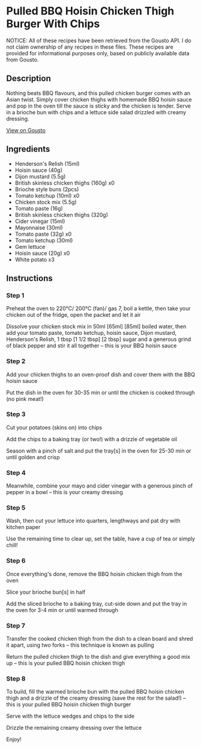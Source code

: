 # Pulled BBQ Hoisin Chicken Thigh Burger With Chips

NOTICE: All of these recipes have been retrieved from the Gousto API. I do not claim ownership of any recipes in these files. These recipes are provided for informational purposes only, based on publicly available data from Gousto.

## Description

Nothing beats BBQ flavours, and this pulled chicken burger comes with an Asian twist. Simply cover chicken thighs with homemade BBQ hoisin sauce and pop in the oven till the sauce is sticky and the chicken is tender. Serve in a brioche bun with chips and a lettuce side salad drizzled with creamy dressing.

[View on Gousto](https://www.gousto.co.uk/recipes/cookbook/pulled-bbq-hoisin-chicken-burger-with-chips)

## Ingredients

- Henderson's Relish (15ml)
- Hoisin sauce (40g)
- Dijon mustard (5.5g)
- British skinless chicken thighs (160g) x0
- Brioche style buns (2pcs)
- Tomato ketchup (10ml) x0
- Chicken stock mix (5.5g)
- Tomato paste (16g)
- British skinless chicken thighs (320g)
- Cider vinegar (15ml)
- Mayonnaise (30ml)
- Tomato paste (32g) x0
- Tomato ketchup (30ml)
- Gem lettuce
- Hoisin sauce (20g) x0
- White potato x3

## Instructions


### Step 1

Preheat the oven to 220°C/ 200°C (fan)/ gas 7, boil a kettle, then take your chicken out of the fridge, open the packet and let it air

Dissolve your chicken stock mix in 50ml <span class="text-purple">[65ml] </span><span class="text-danger">[85ml]</span> boiled water, then add your tomato paste, tomato ketchup, hoisin sauce, Dijon mustard, Henderson's Relish, 1 tbsp<span class="text-purple"> [1 1/2 tbsp]</span> <span class="text-danger">[2 tbsp]</span> sugar and a generous grind of black pepper and stir it all together – this is your BBQ hoisin sauce


### Step 2

Add your chicken thighs to an oven-proof dish and cover them with the BBQ hoisin sauce

Put the dish in the oven for 30-35 min or until the chicken is cooked through (no pink meat!)


### Step 3

Cut your potatoes (skins on) into chips

Add the chips to a baking tray (or two!) with a drizzle of vegetable oil

Season with a pinch of salt and put the tray[s] in the oven for 25-30 min or until golden and crisp


### Step 4

Meanwhile, combine your mayo and cider vinegar with a generous pinch of pepper in a bowl – this is your creamy dressing


### Step 5

Wash, then cut your lettuce into quarters, lengthways and pat dry with kitchen paper

Use the remaining time to clear up, set the table, have a cup of tea or simply chill!


### Step 6

Once everything's done, remove the BBQ hoisin chicken thigh from the oven

Slice your brioche bun[s] in half

Add the sliced brioche to a baking tray, cut-side down and put the tray in the oven for 3-4 min or until warmed through


### Step 7

Transfer the cooked chicken thigh from the dish to a clean board and shred it apart, using two forks – this technique is known as pulling

Return the pulled chicken thigh to the dish and give everything a good mix up – this is your pulled BBQ hoisin chicken thigh

### Step 8

To build, fill the warmed brioche bun with the pulled BBQ hoisin chicken thigh and a drizzle of the creamy dressing (save the rest for the salad!) – this is your pulled BBQ hoisin chicken thigh burger

Serve with the lettuce wedges and chips to the side

Drizzle the remaining creamy dressing over the lettuce

Enjoy!

